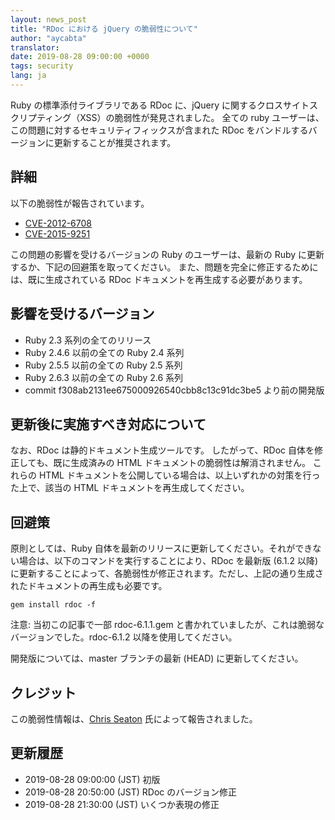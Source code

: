 ```yaml
---
layout: news_post
title: "RDoc における jQuery の脆弱性について"
author: "aycabta"
translator:
date: 2019-08-28 09:00:00 +0000
tags: security
lang: ja
---
```


Ruby の標準添付ライブラリである RDoc に、jQuery に関するクロスサイトスクリプティング（XSS）の脆弱性が発見されました。
全ての ruby ユーザーは、この問題に対するセキュリティフィックスが含まれた RDoc をバンドルするバージョンに更新することが推奨されます。

## 詳細

以下の脆弱性が報告されています。

* [CVE-2012-6708](https://nvd.nist.gov/vuln/detail/CVE-2012-6708)
* [CVE-2015-9251](https://nvd.nist.gov/vuln/detail/CVE-2015-9251)

この問題の影響を受けるバージョンの Ruby のユーザーは、最新の Ruby に更新するか、下記の回避策を取ってください。
また、問題を完全に修正するためには、既に生成されている RDoc ドキュメントを再生成する必要があります。

## 影響を受けるバージョン

* Ruby 2.3 系列の全てのリリース
* Ruby 2.4.6 以前の全ての Ruby 2.4 系列
* Ruby 2.5.5 以前の全ての Ruby 2.5 系列
* Ruby 2.6.3 以前の全ての Ruby 2.6 系列
* commit f308ab2131ee675000926540cbb8c13c91dc3be5 より前の開発版

## 更新後に実施すべき対応について

なお、RDoc は静的ドキュメント生成ツールです。
したがって、RDoc 自体を修正しても、既に生成済みの HTML ドキュメントの脆弱性は解消されません。
これらの HTML ドキュメントを公開している場合は、以上いずれかの対策を行った上で、該当の HTML ドキュメントを再生成してください。

## 回避策

原則としては、Ruby 自体を最新のリリースに更新してください。それができない場合は、以下のコマンドを実行することにより、RDoc を最新版 (6.1.2 以降) に更新することによって、各脆弱性が修正されます。ただし、上記の通り生成されたドキュメントの再生成も必要です。

```
gem install rdoc -f
```

注意: 当初この記事で一部 rdoc-6.1.1.gem と書かれていましたが、これは脆弱なバージョンでした。rdoc-6.1.2 以降を使用してください。

開発版については、master ブランチの最新 (HEAD) に更新してください。

## クレジット

この脆弱性情報は、[Chris Seaton](https://hackerone.com/chrisseaton) 氏によって報告されました。

## 更新履歴

* 2019-08-28 09:00:00 (JST) 初版
* 2019-08-28 20:50:00 (JST) RDoc のバージョン修正
* 2019-08-28 21:30:00 (JST) いくつか表現の修正
